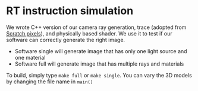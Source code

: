 # RT instruction simulation
We wrote C++ version of our camera ray generation, trace (adopted from [Scratch pixels](https://www.scratchapixel.com/index.php?redirect)), and physically based shader. We use it to test if our software can correctly generate the right image.

- Software single will generate image that has only one light source and one material
- Software full will generate image that has multiple rays and materials 

To build, simply type `make full` or `make single`. You can vary the 3D models by changing the file name in `main()`